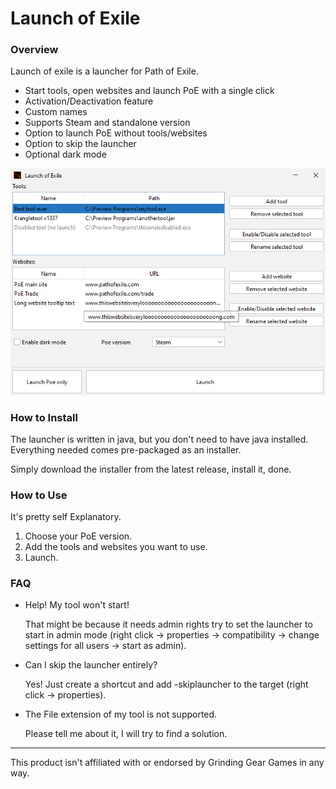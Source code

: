 # Launch of Exile

### Overview

Launch of exile is a launcher for Path of Exile.

- Start tools, open websites and launch PoE with a single click
- Activation/Deactivation feature 
- Custom names
- Supports Steam and standalone version
- Option to launch PoE without tools/websites
- Option to skip the launcher
- Optional dark mode

![Preview Picture](PreviewPicture.png)

### How to Install

The launcher is written in java, but you don't need to have java installed.
Everything needed comes pre-packaged as an installer.

Simply download the installer from the latest release, install it, done.

### How to Use

It's pretty self Explanatory.
1. Choose your PoE version.
2. Add the tools and websites you want to use.
3. Launch.

### FAQ

- Help! My tool won't start!
  
  That might be because it needs admin rights try to set the launcher to start in admin mode (right click -> properties -> compatibility -> change settings for all users -> start as admin).
  
- Can I skip the launcher entirely?

  Yes! Just create a shortcut and add -skiplauncher to the target (right click -> properties).

- The File extension of my tool is not supported.

  Please tell me about it, I will try to find a solution.
---
This product isn't affiliated with or endorsed by Grinding Gear Games in any way.
